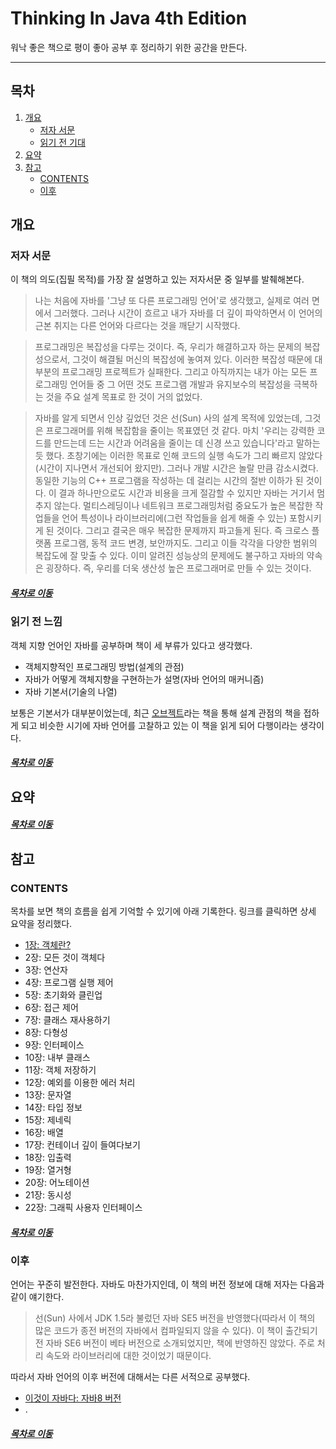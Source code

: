 Thinking In Java 4th Edition
=========
워낙 좋은 책으로 평이 좋아 공부 후 정리하기 위한 공간을 만든다.
- - - - -
## 목차
1. [개요](#개요)
	* [저자 서문](#저자-서문)
	* [읽기 전 기대](#읽기-전-기대)
2. [요약](#요약)
3. [참고](#참고)
	* [CONTENTS](#CONTENTS)
	* [이후](#이후)

## 개요

### 저자 서문
이 책의 의도(집필 목적)를 가장 잘 설명하고 있는 저자서문 중 일부를 발췌해본다.

> 나는 처음에 자바를 '그냥 또 다른 프로그래밍 언어'로 생각했고, 실제로 여러 면에서 그러했다. 그러나 시간이 흐르고 내가 자바를 더 깊이 파악하면서 이 언어의 근본 취지는 다른 언어와 다르다는 것을 깨닫기 시작했다.

> 프로그래밍은 복잡성을 다루는 것이다. 즉, 우리가 해결하고자 하는 문제의 복잡성으로서, 그것이 해결될 머신의 복잡성에 놓여져 있다. 이러한 복잡성 때문에 대부분의 프로그래밍 프로젝트가 실패한다. 그리고 아직까지는 내가 아는 모든 프로그래밍 언어들 중 그 어떤 것도 프로그램 개발과 유지보수의 복잡성을 극복하는 것을 주요 설계 목표로 한 것이 거의 없었다.

> 자바를 알게 되면서 인상 깊었던 것은 선(Sun) 사의 설계 목적에 있었는데, 그것은 프로그래머를 위해 복잡함을 줄이는 목표였던 것 같다. 마치 '우리는 강력한 코드를 만드는데 드는 시간과 어려움을 줄이는 데 신경 쓰고 있습니다'라고 말하는 듯 했다. 초창기에는 이러한 목표로 인해 코드의 실행 속도가 그리 빠르지 않았다(시간이 지나면서 개선되어 왔지만). 그러나 개발 시간은 놀랄 만큼 감소시켰다. 동일한 기능의 C++ 프로그램을 작성하는 데 걸리는 시간의 절반 이하가 된 것이다. 이 결과 하나만으로도 시간과 비용을 크게 절감할 수 있지만 자바는 거기서 멈추지 않는다. 멀티스레딩이나 네트워크 프로그래밍처럼 중요도가 높은 복잡한 작업들을 언어 특성이나 라이브러리에(그런 작업들을 쉽게 해줄 수 있는) 포함시키게 된 것이다. 그리고 결국은 매우 복잡한 문제까지 파고들게 된다. 즉 크로스 플랫폼 프로그램, 동적 코드 변경, 보안까지도. 그리고 이들 각각을 다양한 범위의 복잡도에 잘 맞출 수 있다. 이미 알려진 성능상의 문제에도 불구하고 자바의 약속은 굉장하다. 즉, 우리를 더욱 생산성 높은 프로그래머로 만들 수 있는 것이다.

##### [목차로 이동](#목차)

### 읽기 전 느낌
객체 지향 언어인 자바를 공부하며 책이 세 부류가 있다고 생각했다.

* 객체지향적인 프로그래밍 방법(설계의 관점)
* 자바가 어떻게 객체지향을 구현하는가 설명(자바 언어의 매커니즘)
* 자바 기본서(기술의 나열)

보통은 기본서가 대부분이었는데, 최근 [오브젝트](https://github.com/nara1030/portfolio/blob/master/docs/book/object.md)라는 책을 통해 설계 관점의 책을 접하게 되고 비슷한 시기에 자바 언어를 고찰하고 있는 이 책을 읽게 되어 다행이라는 생각이다.

##### [목차로 이동](#목차)

## 요약


##### [목차로 이동](#목차)

## 참고

### CONTENTS
목차를 보면 책의 흐름을 쉽게 기억할 수 있기에 아래 기록한다. 링크를 클릭하면 상세 요약을 정리했다.

* [1장: 객체란?](https://github.com/nara1030/thinkingInJava/blob/master/docs/thinkingInJava_ch1.md)
* 2장: 모든 것이 객체다
* 3장: 연산자
* 4장: 프로그램 실행 제어
* 5장: 초기화와 클린업
* 6장: 접근 제어
* 7장: 클래스 재사용하기
* 8장: 다형성
* 9장: 인터페이스
* 10장: 내부 클래스
* 11장: 객체 저장하기
* 12장: 예외를 이용한 에러 처리
* 13장: 문자열
* 14장: 타입 정보
* 15장: 제네릭
* 16장: 배열
* 17장: 컨테이너 깊이 들여다보기
* 18장: 입출력
* 19장: 열거형
* 20장: 어노테이션
* 21장: 동시성
* 22장: 그래픽 사용자 인터페이스

##### [목차로 이동](#목차)

### 이후
언어는 꾸준히 발전한다. 자바도 마찬가지인데, 이 책의 버전 정보에 대해 저자는 다음과 같이 얘기한다.

> 선(Sun) 사에서 JDK 1.5라 불렀던 자바 SE5 버전을 반영했다(따라서 이 책의 많은 코드가 종전 버전의 자바에서 컴파일되지 않을 수 있다). 이 책이 출간되기 전 자바 SE6 버전이 베타 버전으로 소개되었지만, 책에 반영하진 않았다. 주로 처리 속도와 라이브러리에 대한 것이었기 때문이다.

따라서 자바 언어의 이후 버전에 대해서는 다른 서적으로 공부했다.

* [이것이 자바다: 자바8 버전](https://github.com/nara1030/ThisIsJava/blob/master/README.md)
* .

##### [목차로 이동](#목차)
